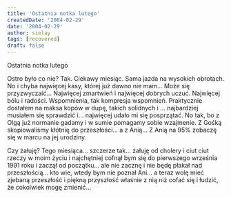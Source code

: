 ```yaml
---
title: 'Ostatnia notka lutego'
createdDate: '2004-02-29'
date: '2004-02-29'
author: sielay
tags: [recovered]
draft: false
---
```


Ostatnia notka lutego


Ostro było co nie? Tak. Ciekawy miesiąc. Sama jazda na wysokich obrotach. No i chyba najwięcej kasy, której już dawno nie mam... Może się przyzwyczaić... Najwięcej zmartwień i najwięcej dobrych uczuć. Najwięcej bólu i radości. Wspomnienia, tak kompresja wspomnień. Praktycznie dostałem na maksa kopów w dupę, takich solidnych i ... najbardziej musiałem się sprawdzić i... najwięcej udało mi się posprzątać. No tak, bo z Olgą już normanie gadamy i w sumie pomagamy sobie wzajmenie. Z Gośką skopiowaliśmy kłótnię do przeszłości... a z Anią... Z Anią na 95% zobaczę się w marcu na jej urodziny.

Czy żałuję? Tego miesiąca... szczerze tak... żałuję od cholery i ciut ciut rzeczy w moim życiu i najchętniej cofnął bym się do pierwszego września 1991 roku i zaczął od początku... ale nie zacznę i nie będę płakał nad przeszłością... kto wie, wtedy bym nie poznał Ani... a teraz wolę mieć zjebaną przeszłość i piękną przyszłość właśnie z nią niż cofać się i łudzić, że cokolwiek mogę zmienić...
